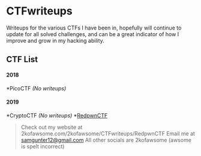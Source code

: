 # CTFwriteups
Writeups for the various CTFs I have been in, hopefully will continue to update for all solved challenges, and can be a great indicator of how I improve and grow in my hacking ability.

## CTF List
#### 2018
*PicoCTF _(No writeups)_
#### 2019
*CryptoCTF _(No writeups)_
*[RedpwnCTF](https://github.com/2kofawsome/CTFwriteups/RedpwnCTF)


>Check out my website at 2kofawsome.com/2kofawsome/CTFwriteups/RedpwnCTF
>Email me at samgunter12@gmail.com
>All other socials are 2kofawsome (awsome is spelt incorrect)
